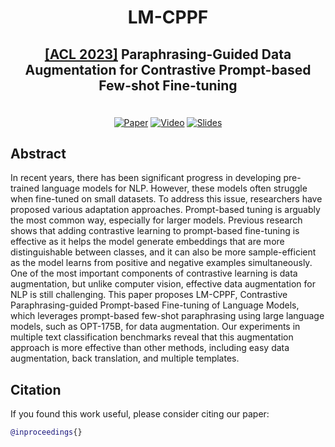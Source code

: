 # <p align="center">LM-CPPF</p>

<h2 align="center">
  <p><a href="https://2023.aclweb.org/">[ACL 2023]</a> Paraphrasing-Guided Data Augmentation for Contrastive Prompt-based Few-shot Fine-tuning</p>
</h2>

<p align="center">
  <br>
  <a href=""><img alt="Paper" src="https://img.shields.io/badge/📃-Paper-808080"></a>
  <a href=""><img alt="Video" src="https://img.shields.io/badge/​-Video-red?logo=youtube&logoColor=FF0000"></a>
  <a href=""><img alt="Slides" src="https://img.shields.io/badge/​-Slides-FFBB00?logo=googlesheets&logoColor=FFBB00"></a>
</p>

## Abstract

In recent years, there has been significant progress in developing pre-trained language models for NLP. However, these models often struggle when fine-tuned on small datasets. To address this issue, researchers have proposed various adaptation approaches. Prompt-based tuning is arguably the most common way, especially for larger models. Previous research shows that adding contrastive learning to prompt-based fine-tuning is effective as it helps the model generate embeddings that are more distinguishable between classes, and it can also be more sample-efficient as the model learns from positive and negative examples simultaneously. One of the most important components of contrastive learning is data augmentation, but unlike computer vision, effective data augmentation for NLP is still challenging. This paper proposes LM-CPPF, Contrastive Paraphrasing-guided Prompt-based Fine-tuning of Language Models, which leverages prompt-based few-shot paraphrasing using large language models, such as OPT-175B, for data augmentation. Our experiments in multiple text classification benchmarks reveal that this augmentation approach is more effective than other methods, including easy data augmentation, back translation, and multiple templates.

## Citation
If you found this work useful, please consider citing our paper:
```bibtex
@inproceedings{}
```
